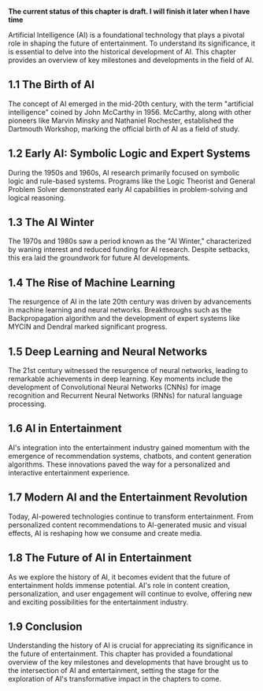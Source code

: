 **The current status of this chapter is draft. I will finish it later when I have time**

Artificial Intelligence (AI) is a foundational technology that plays a pivotal role in shaping the future of entertainment. To understand its significance, it is essential to delve into the historical development of AI. This chapter provides an overview of key milestones and developments in the field of AI.

1.1 The Birth of AI
-------------------

The concept of AI emerged in the mid-20th century, with the term "artificial intelligence" coined by John McCarthy in 1956. McCarthy, along with other pioneers like Marvin Minsky and Nathaniel Rochester, established the Dartmouth Workshop, marking the official birth of AI as a field of study.

1.2 Early AI: Symbolic Logic and Expert Systems
-----------------------------------------------

During the 1950s and 1960s, AI research primarily focused on symbolic logic and rule-based systems. Programs like the Logic Theorist and General Problem Solver demonstrated early AI capabilities in problem-solving and logical reasoning.

1.3 The AI Winter
-----------------

The 1970s and 1980s saw a period known as the "AI Winter," characterized by waning interest and reduced funding for AI research. Despite setbacks, this era laid the groundwork for future AI developments.

1.4 The Rise of Machine Learning
--------------------------------

The resurgence of AI in the late 20th century was driven by advancements in machine learning and neural networks. Breakthroughs such as the Backpropagation algorithm and the development of expert systems like MYCIN and Dendral marked significant progress.

1.5 Deep Learning and Neural Networks
-------------------------------------

The 21st century witnessed the resurgence of neural networks, leading to remarkable achievements in deep learning. Key moments include the development of Convolutional Neural Networks (CNNs) for image recognition and Recurrent Neural Networks (RNNs) for natural language processing.

1.6 AI in Entertainment
-----------------------

AI's integration into the entertainment industry gained momentum with the emergence of recommendation systems, chatbots, and content generation algorithms. These innovations paved the way for a personalized and interactive entertainment experience.

1.7 Modern AI and the Entertainment Revolution
----------------------------------------------

Today, AI-powered technologies continue to transform entertainment. From personalized content recommendations to AI-generated music and visual effects, AI is reshaping how we consume and create media.

1.8 The Future of AI in Entertainment
-------------------------------------

As we explore the history of AI, it becomes evident that the future of entertainment holds immense potential. AI's role in content creation, personalization, and user engagement will continue to evolve, offering new and exciting possibilities for the entertainment industry.

1.9 Conclusion
--------------

Understanding the history of AI is crucial for appreciating its significance in the future of entertainment. This chapter has provided a foundational overview of the key milestones and developments that have brought us to the intersection of AI and entertainment, setting the stage for the exploration of AI's transformative impact in the chapters to come.
